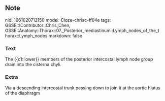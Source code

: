 ## Note
nid: 1661020712150
model: Cloze-chrisc-ff04e
tags: GSSE::!Contributor::Chris_Chen, GSSE::Anatomy::Thorax::07._Posterior_mediastinum::Lymph_nodes_of_the_thorax::Lymph_nodes
markdown: false

### Text
The {{c1::lower}} members of the posterior intercostal lymph node group drain into the cisterna chyli.

### Extra
Via a descending intercostal trunk passing down to join it at the aortic hiatus of the diaphragm
